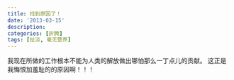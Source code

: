 ```yaml
---
title: 找到原因了！
date: '2013-03-15'
description:
categories: [折腾]
tags: [扯淡, 毫无营养]
---
```


我现在所做的工作根本不能为人类的解放做出哪怕那么一丁点儿的贡献。
这正是我悔恨加羞耻的的原因啊！！！

